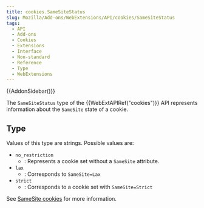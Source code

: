 ```yaml
---
title: cookies.SameSiteStatus
slug: Mozilla/Add-ons/WebExtensions/API/cookies/SameSiteStatus
tags:
  - API
  - Add-ons
  - Cookies
  - Extensions
  - Interface
  - Non-standard
  - Reference
  - Type
  - WebExtensions
---
```


{{AddonSidebar()}}

The `SameSiteStatus` type of the {{WebExtAPIRef("cookies")}} API represents information about the `SameSite` state of a cookie.

## Type

Values of this type are strings. Possible values are:

- `no_restriction`
  - : Represents a cookie set without a `SameSite` attribute.
- `lax`
  - : Corresponds to `SameSite=Lax`
- `strict`
  - : Corresponds to a cookie set with `SameSite=Strict`

See [SameSite cookies](/en-US/docs/Web/HTTP/Cookies#samesite_cookies) for more information.
